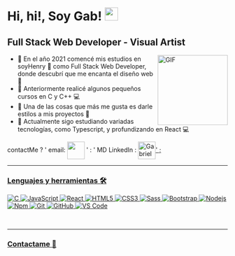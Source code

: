 # Hi, hi!, Soy Gab! <img width="30px" src="https://media.tenor.com/images/3b388fe03da271d2674faf85eb7c3fcd/tenor.gif" /> 


## Full Stack Web Developer   -   Visual Artist

<img align="right" alt="GIF" height="160px" src="https://i0.wp.com/i.pinimg.com/originals/47/37/f3/4737f384e164cab17788950cca6a312c.gif" />

- 👾 En el año 2021 comencé mis estudios en soyHenry 🚀 como Full Stack Web Developer, donde descubrí que me encanta el diseño web 💟
- 👾 Anteriormente realicé algunos pequeños cursos en C y C++ 💻
- 👾 Una de las cosas que más me gusta es darle estilos a mis proyectos 🎨
- 👾 Actualmente sigo estudiando variadas tecnologías, como Typescript, y profundizando en React 💻


contactMe ? ' email: </a> <a href = "mailto: gab.f.lescano@gmail.com"><img align="center" src="https://image.flaticon.com/icons/png/512/2630/2630491.png" height="40" width="40" /></a> ' : ' MD LinkedIn : <a href="https://www.linkedin.com/in/gabriela-lescano/" target="blank"><img align="center" src="https://image.flaticon.com/icons/png/512/2630/2630674.png" alt="GabrielaLescano" height="40" width="40" />' ;

---

### Lenguajes y herramientas 🛠 


![C](http://img.shields.io/badge/-C-A8B9CC?style=flat-square&logo=c&logoColor=ffffff)
![JavaScript](https://img.shields.io/badge/-JavaScript-%23F7DF1C?style=flat-square&logo=javascript&logoColor=000000&labelColor=%23F7DF1C&color=%23FFCE5A)
![React](https://img.shields.io/badge/-React-61DAFB?style=flat-square&logo=react&logoColor=ffffff)
![HTML5](https://img.shields.io/badge/-HTML5-%23E44D27?style=flat-square&logo=html5&logoColor=ffffff)
![CSS3](https://img.shields.io/badge/-CSS3-%231572B6?style=flat-square&logo=css3)
![Sass](https://img.shields.io/badge/-Sass-%23CC6699?style=flat-square&logo=sass&logoColor=ffffff)
![Bootstrap](https://img.shields.io/badge/-Bootstrap-563D7C?style=flat-square&logo=Bootstrap)
![Nodejs](https://img.shields.io/badge/-Nodejs-339933?style=flat-square&logo=Node.js&logoColor=ffffff)
![Npm](https://img.shields.io/badge/-npm-CB3837?style=flat-square&logo=npm)
![Git](https://img.shields.io/badge/-Git-%23F05032?style=flat-square&logo=git&logoColor=%23ffffff)
![GitHub](https://img.shields.io/badge/-GitHub-181717?style=flat-square&logo=github)
![VS Code](http://img.shields.io/badge/-VS%20Code-007ACC?style=flat-square&logo=visual-studio-code&logoColor=ffffff)


<br />

---
  
### Contactame 📝


